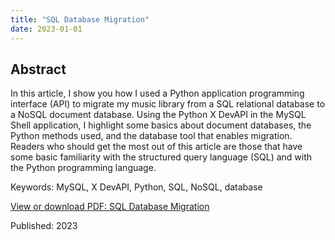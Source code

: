```yaml
---
title: "SQL Database Migration"  
date: 2023-01-01  
---
```


## Abstract  
In this article, I show you how I used a Python application programming interface (API) to migrate my music library from a SQL relational database to a NoSQL document database. Using the Python X DevAPI in the MySQL Shell application, I highlight some basics about document databases, the Python methods used, and the database tool that enables migration. Readers who should get the most out of this article are those that have some basic familiarity with the structured query language (SQL) and with the Python programming language.  

Keywords: MySQL, X DevAPI, Python, SQL, NoSQL, database  

[View or download PDF: SQL Database Migration](https://docdevel2.github.io/jcportfolio/Tutorial_SQL_To_Doc_DB.pdf)  

Published: 2023  

